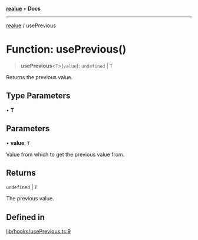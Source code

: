 [**realue**](../README.md) • **Docs**

***

[realue](../README.md) / usePrevious

# Function: usePrevious()

> **usePrevious**\<`T`\>(`value`): `undefined` \| `T`

Returns the previous value.

## Type Parameters

• **T**

## Parameters

• **value**: `T`

Value from which to get the previous value from.

## Returns

`undefined` \| `T`

The previous value.

## Defined in

[lib/hooks/usePrevious.ts:9](https://github.com/nevoland/realue/blob/f5d92f5c2955b3005b70a2c994484a9ed93968ca/lib/hooks/usePrevious.ts#L9)
